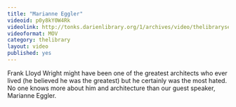 ```yaml
---
title: "Marianne Eggler"
videoid: p0y8kY0W4Rk
videolink: http://tonks.darienlibrary.org/1/archives/video/thelibraryseries/s01e21-tl-marianne_eggler.mov
videoformat: MOV
category: thelibrary
layout: video
published: yes
---
```


Frank Lloyd Wright might have been one of the greatest architects who ever lived (he believed he was the greatest) but he certainly was the most hated. No one knows more about him and architecture than our guest speaker, Marianne Eggler.